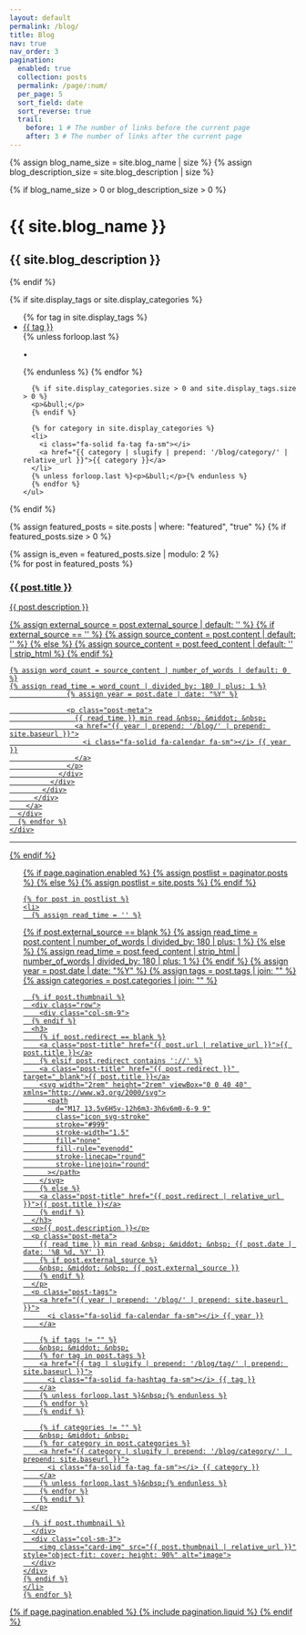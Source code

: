 ```yaml
---
layout: default
permalink: /blog/
title: Blog
nav: true
nav_order: 3
pagination:
  enabled: true
  collection: posts
  permalink: /page/:num/
  per_page: 5
  sort_field: date
  sort_reverse: true
  trail:
    before: 1 # The number of links before the current page
    after: 3 # The number of links after the current page
---
```


<div class="post">
  {% assign blog_name_size = site.blog_name | size %}
  {% assign blog_description_size = site.blog_description | size %}

{% if blog_name_size > 0 or blog_description_size > 0 %}

  <div class="header-bar">
    <h1>{{ site.blog_name }}</h1>
    <h2>{{ site.blog_description }}</h2>
  </div>
  {% endif %}

{% if site.display_tags or site.display_categories %}

  <div class="tag-category-list">
    <ul class="p-0 m-0">
      {% for tag in site.display_tags %}
      <li>
        <i class="fa-solid fa-hashtag fa-sm"></i>
        <a href="{{ tag | slugify | prepend: '/blog/tag/' | relative_url }}">{{ tag }}</a>
      </li>
      {% unless forloop.last %}<p>&bull;</p>{% endunless %}
      {% endfor %}

      {% if site.display_categories.size > 0 and site.display_tags.size > 0 %}
      <p>&bull;</p>
      {% endif %}

      {% for category in site.display_categories %}
      <li>
        <i class="fa-solid fa-tag fa-sm"></i>
        <a href="{{ category | slugify | prepend: '/blog/category/' | relative_url }}">{{ category }}</a>
      </li>
      {% unless forloop.last %}<p>&bull;</p>{% endunless %}
      {% endfor %}
    </ul>

  </div>
  {% endif %}

{% assign featured_posts = site.posts | where: "featured", "true" %}
{% if featured_posts.size > 0 %}
<br />

  <div class="container featured-posts">
    {% assign is_even = featured_posts.size | modulo: 2 %}
    <div class="row row-cols-1 row-cols-sm-2 row-cols-md-{% if featured_posts.size <= 2 or is_even == 0 %}2{% else %}3{% endif %}">
      {% for post in featured_posts %}
      <div class="col mb-4">
        <a href="{{ post.url | relative_url }}">
          <div class="card hoverable">
            <div class="row g-0">
              <div class="col-md-12">
                <div class="card-body">
                  <div class="float-right">
                    <i class="fa-solid fa-thumbtack fa-xs"></i>
                  </div>
                  <h3 class="card-title">{{ post.title }}</h3>
                  <p class="card-text">{{ post.description }}</p>
{% assign external_source = post.external_source | default: '' %}
{% if external_source == '' %}
  {% assign source_content = post.content | default: '' %}
  {% else %}
    {% assign source_content = post.feed_content | default: '' | strip_html %}
    {% endif %}

    {% assign word_count = source_content | number_of_words | default: 0 %}
    {% assign read_time = word_count | divided_by: 180 | plus: 1 %}
                  {% assign year = post.date | date: "%Y" %}

                  <p class="post-meta">
                    {{ read_time }} min read &nbsp; &middot; &nbsp;
                    <a href="{{ year | prepend: '/blog/' | prepend: site.baseurl }}">
                      <i class="fa-solid fa-calendar fa-sm"></i> {{ year }}
                    </a>
                  </p>
                </div>
              </div>
            </div>
          </div>
        </a>
      </div>
      {% endfor %}
    </div>

  </div>
  <hr />
  {% endif %}

  <ul class="post-list">
    {% if page.pagination.enabled %}
    {% assign postlist = paginator.posts %}
    {% else %}
    {% assign postlist = site.posts %}
    {% endif %}

    {% for post in postlist %}
    <li>
      {% assign read_time = '' %}

{% if post.external_source == blank %}
{% assign read_time = post.content | number_of_words | divided_by: 180 | plus: 1 %}
{% else %}
{% assign read_time = post.feed_content | strip_html | number_of_words | divided_by: 180 | plus: 1 %}
{% endif %}
{% assign year = post.date | date: "%Y" %}
{% assign tags = post.tags | join: "" %}
{% assign categories = post.categories | join: "" %}

      {% if post.thumbnail %}
      <div class="row">
        <div class="col-sm-9">
      {% endif %}
      <h3>
        {% if post.redirect == blank %}
        <a class="post-title" href="{{ post.url | relative_url }}">{{ post.title }}</a>
        {% elsif post.redirect contains '://' %}
        <a class="post-title" href="{{ post.redirect }}" target="_blank">{{ post.title }}</a>
        <svg width="2rem" height="2rem" viewBox="0 0 40 40" xmlns="http://www.w3.org/2000/svg">
          <path
            d="M17 13.5v6H5v-12h6m3-3h6v6m0-6-9 9"
            class="icon_svg-stroke"
            stroke="#999"
            stroke-width="1.5"
            fill="none"
            fill-rule="evenodd"
            stroke-linecap="round"
            stroke-linejoin="round"
          ></path>
        </svg>
        {% else %}
        <a class="post-title" href="{{ post.redirect | relative_url }}">{{ post.title }}</a>
        {% endif %}
      </h3>
      <p>{{ post.description }}</p>
      <p class="post-meta">
        {{ read_time }} min read &nbsp; &middot; &nbsp; {{ post.date | date: '%B %d, %Y' }}
        {% if post.external_source %}
        &nbsp; &middot; &nbsp; {{ post.external_source }}
        {% endif %}
      </p>
      <p class="post-tags">
        <a href="{{ year | prepend: '/blog/' | prepend: site.baseurl }}">
          <i class="fa-solid fa-calendar fa-sm"></i> {{ year }}
        </a>

        {% if tags != "" %}
        &nbsp; &middot; &nbsp;
        {% for tag in post.tags %}
        <a href="{{ tag | slugify | prepend: '/blog/tag/' | prepend: site.baseurl }}">
          <i class="fa-solid fa-hashtag fa-sm"></i> {{ tag }}
        </a>
        {% unless forloop.last %}&nbsp;{% endunless %}
        {% endfor %}
        {% endif %}

        {% if categories != "" %}
        &nbsp; &middot; &nbsp;
        {% for category in post.categories %}
        <a href="{{ category | slugify | prepend: '/blog/category/' | prepend: site.baseurl }}">
          <i class="fa-solid fa-tag fa-sm"></i> {{ category }}
        </a>
        {% unless forloop.last %}&nbsp;{% endunless %}
        {% endfor %}
        {% endif %}
      </p>

      {% if post.thumbnail %}
      </div>
      <div class="col-sm-3">
        <img class="card-img" src="{{ post.thumbnail | relative_url }}" style="object-fit: cover; height: 90%" alt="image">
      </div>
    </div>
    {% endif %}
    </li>
    {% endfor %}

  </ul>

{% if page.pagination.enabled %}
{% include pagination.liquid %}
{% endif %}

</div>
